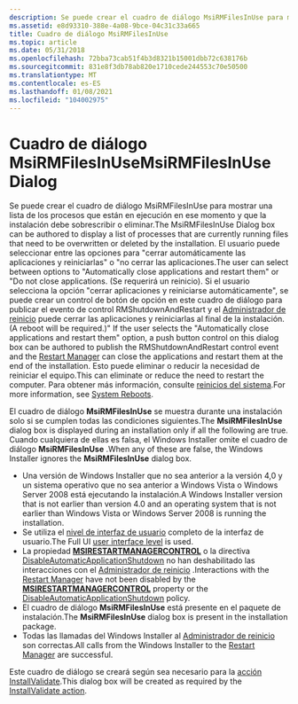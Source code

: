 ```yaml
---
description: Se puede crear el cuadro de diálogo MsiRMFilesInUse para mostrar una lista de los procesos que están en ejecución en ese momento y que la instalación debe sobrescribir o eliminar.
ms.assetid: e8d93310-388e-4a08-9bce-04c31c33a665
title: Cuadro de diálogo MsiRMFilesInUse
ms.topic: article
ms.date: 05/31/2018
ms.openlocfilehash: 72bba73cab51f4b3d8321b15001dbb72c638176b
ms.sourcegitcommit: 831e8f3db78ab820e1710cede244553c70e50500
ms.translationtype: MT
ms.contentlocale: es-ES
ms.lasthandoff: 01/08/2021
ms.locfileid: "104002975"
---
```

# <a name="msirmfilesinuse-dialog"></a><span data-ttu-id="ec4c3-103">Cuadro de diálogo MsiRMFilesInUse</span><span class="sxs-lookup"><span data-stu-id="ec4c3-103">MsiRMFilesInUse Dialog</span></span>

<span data-ttu-id="ec4c3-104">Se puede crear el cuadro de diálogo MsiRMFilesInUse para mostrar una lista de los procesos que están en ejecución en ese momento y que la instalación debe sobrescribir o eliminar.</span><span class="sxs-lookup"><span data-stu-id="ec4c3-104">The MsiRMFilesInUse Dialog box can be authored to display a list of processes that are currently running files that need to be overwritten or deleted by the installation.</span></span> <span data-ttu-id="ec4c3-105">El usuario puede seleccionar entre las opciones para "cerrar automáticamente las aplicaciones y reiniciarlas" o "no cerrar las aplicaciones.</span><span class="sxs-lookup"><span data-stu-id="ec4c3-105">The user can select between options to "Automatically close applications and restart them" or "Do not close applications.</span></span> <span data-ttu-id="ec4c3-106">(Se requerirá un reinicio). Si el usuario selecciona la opción "cerrar aplicaciones y reiniciarse automáticamente", se puede crear un control de botón de opción en este cuadro de diálogo para publicar el evento de control RMShutdownAndRestart y el [Administrador de reinicio](../rstmgr/restart-manager-portal.md) puede cerrar las aplicaciones y reiniciarlas al final de la instalación.</span><span class="sxs-lookup"><span data-stu-id="ec4c3-106">(A reboot will be required.)" If the user selects the "Automatically close applications and restart them" option, a push button control on this dialog box can be authored to publish the RMShutdownAndRestart control event and the [Restart Manager](../rstmgr/restart-manager-portal.md) can close the applications and restart them at the end of the installation.</span></span> <span data-ttu-id="ec4c3-107">Esto puede eliminar o reducir la necesidad de reiniciar el equipo.</span><span class="sxs-lookup"><span data-stu-id="ec4c3-107">This can eliminate or reduce the need to restart the computer.</span></span> <span data-ttu-id="ec4c3-108">Para obtener más información, consulte [reinicios del sistema](system-reboots.md).</span><span class="sxs-lookup"><span data-stu-id="ec4c3-108">For more information, see [System Reboots](system-reboots.md).</span></span>

<span data-ttu-id="ec4c3-109">El cuadro de diálogo **MsiRMFilesInUse** se muestra durante una instalación solo si se cumplen todas las condiciones siguientes.</span><span class="sxs-lookup"><span data-stu-id="ec4c3-109">The **MsiRMFilesInUse** dialog box is displayed during an installation only if all the following are true.</span></span> <span data-ttu-id="ec4c3-110">Cuando cualquiera de ellas es falsa, el Windows Installer omite el cuadro de diálogo **MsiRMFilesInUse** .</span><span class="sxs-lookup"><span data-stu-id="ec4c3-110">When any of these are false, the Windows Installer ignores the **MsiRMFilesInUse** dialog box.</span></span>

-   <span data-ttu-id="ec4c3-111">Una versión de Windows Installer que no sea anterior a la versión 4,0 y un sistema operativo que no sea anterior a Windows Vista o Windows Server 2008 está ejecutando la instalación.</span><span class="sxs-lookup"><span data-stu-id="ec4c3-111">A Windows Installer version that is not earlier than version 4.0 and an operating system that is not earlier than Windows Vista or Windows Server 2008 is running the installation.</span></span>
-   <span data-ttu-id="ec4c3-112">Se utiliza el [nivel de interfaz de usuario](user-interface-levels.md) completo de la interfaz de usuario.</span><span class="sxs-lookup"><span data-stu-id="ec4c3-112">The Full UI [user interface level](user-interface-levels.md) is used.</span></span>
-   <span data-ttu-id="ec4c3-113">La propiedad [**MSIRESTARTMANAGERCONTROL**](msirestartmanagercontrol.md) o la directiva [DisableAutomaticApplicationShutdown](disableautomaticapplicationshutdown.md) no han deshabilitado las interacciones con el [Administrador de reinicio](../rstmgr/restart-manager-portal.md) .</span><span class="sxs-lookup"><span data-stu-id="ec4c3-113">Interactions with the [Restart Manager](../rstmgr/restart-manager-portal.md) have not been disabled by the [**MSIRESTARTMANAGERCONTROL**](msirestartmanagercontrol.md) property or the [DisableAutomaticApplicationShutdown](disableautomaticapplicationshutdown.md) policy.</span></span>
-   <span data-ttu-id="ec4c3-114">El cuadro de diálogo **MsiRMFilesInUse** está presente en el paquete de instalación.</span><span class="sxs-lookup"><span data-stu-id="ec4c3-114">The **MsiRMFilesInUse** dialog box is present in the installation package.</span></span>
-   <span data-ttu-id="ec4c3-115">Todas las llamadas del Windows Installer al [Administrador de reinicio](../rstmgr/restart-manager-portal.md) son correctas.</span><span class="sxs-lookup"><span data-stu-id="ec4c3-115">All calls from the Windows Installer to the [Restart Manager](../rstmgr/restart-manager-portal.md) are successful.</span></span>

<span data-ttu-id="ec4c3-116">Este cuadro de diálogo se creará según sea necesario para la [acción InstallValidate](installvalidate-action.md).</span><span class="sxs-lookup"><span data-stu-id="ec4c3-116">This dialog box will be created as required by the [InstallValidate action](installvalidate-action.md).</span></span>

 

 
